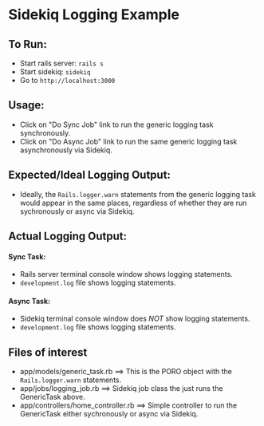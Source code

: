# Sidekiq Logging Example

## To Run:
* Start rails server: `rails s`
* Start sidekiq: `sidekiq`
* Go to `http://localhost:3000`

## Usage:
* Click on "Do Sync Job" link to run the generic logging task synchronously.
* Click on "Do Async Job" link to run the same generic logging task asynchronously via Sidekiq.

## Expected/Ideal Logging Output:
* Ideally, the `Rails.logger.warn` statements from the generic logging task would appear in the same places, regardless of whether they are run sychronously or async via Sidekiq.

## Actual Logging Output:

#### Sync Task:
* Rails server terminal console window shows logging statements.
* `development.log` file shows logging statements.

#### Async Task:
* Sidekiq terminal console window does *NOT* show logging statements.
* `development.log` file shows logging statements.


## Files of interest
* app/models/generic_task.rb ==> This is the PORO object with the `Rails.logger.warn` statements.
* app/jobs/logging_job.rb ==> Sidekiq job class the just runs the GenericTask above.
* app/controllers/home_controller.rb ==> Simple controller to run the GenericTask either sychronously or async via Sidekiq.
